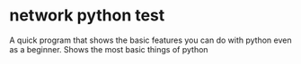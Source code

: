 # network python test

A quick program that shows the basic features you can do with python even as a beginner. Shows the most basic things of python
